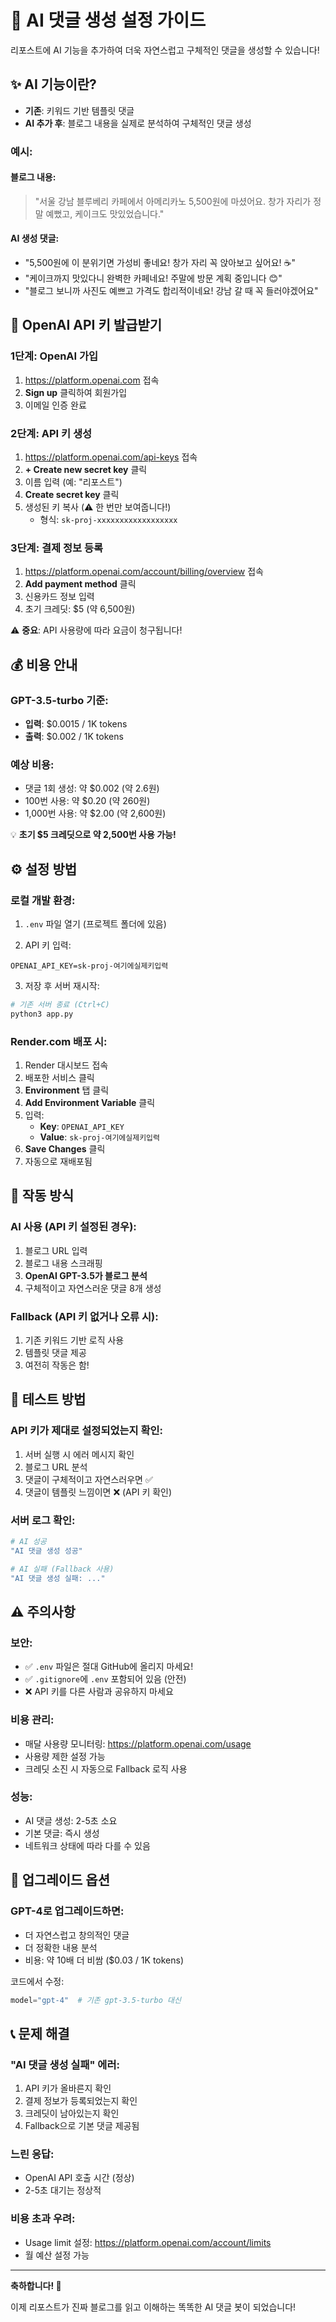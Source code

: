 # 🤖 AI 댓글 생성 설정 가이드

리포스트에 AI 기능을 추가하여 더욱 자연스럽고 구체적인 댓글을 생성할 수 있습니다!

## ✨ AI 기능이란?

- **기존**: 키워드 기반 템플릿 댓글
- **AI 추가 후**: 블로그 내용을 실제로 분석하여 구체적인 댓글 생성

### 예시:

#### 블로그 내용:
> "서울 강남 블루베리 카페에서 아메리카노 5,500원에 마셨어요. 창가 자리가 정말 예뻤고, 케이크도 맛있었습니다."

#### AI 생성 댓글:
- "5,500원에 이 분위기면 가성비 좋네요! 창가 자리 꼭 앉아보고 싶어요! ☕"
- "케이크까지 맛있다니 완벽한 카페네요! 주말에 방문 계획 중입니다 😊"
- "블로그 보니까 사진도 예쁘고 가격도 합리적이네요! 강남 갈 때 꼭 들러야겠어요"

## 🔑 OpenAI API 키 발급받기

### 1단계: OpenAI 가입

1. https://platform.openai.com 접속
2. **Sign up** 클릭하여 회원가입
3. 이메일 인증 완료

### 2단계: API 키 생성

1. https://platform.openai.com/api-keys 접속
2. **+ Create new secret key** 클릭
3. 이름 입력 (예: "리포스트")
4. **Create secret key** 클릭
5. 생성된 키 복사 (⚠️ 한 번만 보여줍니다!)
   - 형식: `sk-proj-xxxxxxxxxxxxxxxxxx`

### 3단계: 결제 정보 등록

1. https://platform.openai.com/account/billing/overview 접속
2. **Add payment method** 클릭
3. 신용카드 정보 입력
4. 초기 크레딧: $5 (약 6,500원)

⚠️ **중요**: API 사용량에 따라 요금이 청구됩니다!

## 💰 비용 안내

### GPT-3.5-turbo 기준:
- **입력**: $0.0015 / 1K tokens
- **출력**: $0.002 / 1K tokens

### 예상 비용:
- 댓글 1회 생성: 약 $0.002 (약 2.6원)
- 100번 사용: 약 $0.20 (약 260원)
- 1,000번 사용: 약 $2.00 (약 2,600원)

💡 **초기 $5 크레딧으로 약 2,500번 사용 가능!**

## ⚙️ 설정 방법

### 로컬 개발 환경:

1. `.env` 파일 열기 (프로젝트 폴더에 있음)

2. API 키 입력:
```env
OPENAI_API_KEY=sk-proj-여기에실제키입력
```

3. 저장 후 서버 재시작:
```bash
# 기존 서버 종료 (Ctrl+C)
python3 app.py
```

### Render.com 배포 시:

1. Render 대시보드 접속
2. 배포한 서비스 클릭
3. **Environment** 탭 클릭
4. **Add Environment Variable** 클릭
5. 입력:
   - **Key**: `OPENAI_API_KEY`
   - **Value**: `sk-proj-여기에실제키입력`
6. **Save Changes** 클릭
7. 자동으로 재배포됨

## 🔄 작동 방식

### AI 사용 (API 키 설정된 경우):
1. 블로그 URL 입력
2. 블로그 내용 스크래핑
3. **OpenAI GPT-3.5가 블로그 분석**
4. 구체적이고 자연스러운 댓글 8개 생성

### Fallback (API 키 없거나 오류 시):
1. 기존 키워드 기반 로직 사용
2. 템플릿 댓글 제공
3. 여전히 작동은 함!

## 🎯 테스트 방법

### API 키가 제대로 설정되었는지 확인:

1. 서버 실행 시 에러 메시지 확인
2. 블로그 URL 분석
3. 댓글이 구체적이고 자연스러우면 ✅
4. 댓글이 템플릿 느낌이면 ❌ (API 키 확인)

### 서버 로그 확인:
```bash
# AI 성공
"AI 댓글 생성 성공"

# AI 실패 (Fallback 사용)
"AI 댓글 생성 실패: ..."
```

## ⚠️ 주의사항

### 보안:
- ✅ `.env` 파일은 절대 GitHub에 올리지 마세요!
- ✅ `.gitignore`에 `.env` 포함되어 있음 (안전)
- ❌ API 키를 다른 사람과 공유하지 마세요

### 비용 관리:
- 매달 사용량 모니터링: https://platform.openai.com/usage
- 사용량 제한 설정 가능
- 크레딧 소진 시 자동으로 Fallback 로직 사용

### 성능:
- AI 댓글 생성: 2-5초 소요
- 기본 댓글: 즉시 생성
- 네트워크 상태에 따라 다를 수 있음

## 🚀 업그레이드 옵션

### GPT-4로 업그레이드하면:
- 더 자연스럽고 창의적인 댓글
- 더 정확한 내용 분석
- 비용: 약 10배 더 비쌈 ($0.03 / 1K tokens)

코드에서 수정:
```python
model="gpt-4"  # 기존 gpt-3.5-turbo 대신
```

## 📞 문제 해결

### "AI 댓글 생성 실패" 에러:
1. API 키가 올바른지 확인
2. 결제 정보가 등록되었는지 확인
3. 크레딧이 남아있는지 확인
4. Fallback으로 기본 댓글 제공됨

### 느린 응답:
- OpenAI API 호출 시간 (정상)
- 2-5초 대기는 정상적

### 비용 초과 우려:
- Usage limit 설정: https://platform.openai.com/account/limits
- 월 예산 설정 가능

---

**축하합니다! 🎉**

이제 리포스트가 진짜 블로그를 읽고 이해하는 똑똑한 AI 댓글 봇이 되었습니다!

